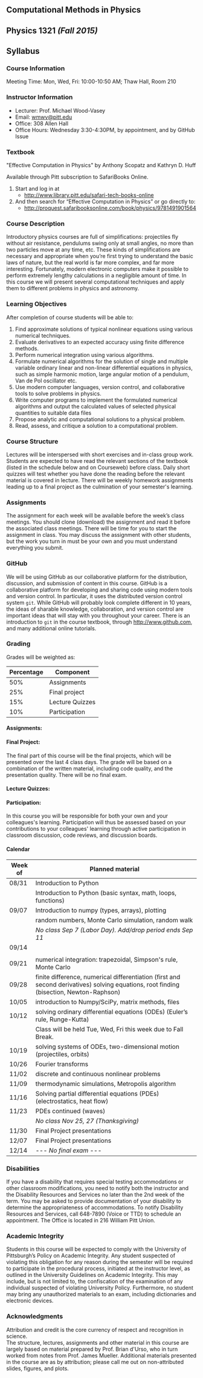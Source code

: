 ## Computational Methods in Physics
## Physics 1321 *(Fall 2015)*
## Syllabus

### Course Information

Meeting Time: Mon, Wed, Fri: 10:00-10:50 AM; Thaw Hall, Room 210

### Instructor Information

* Lecturer: Prof. Michael Wood-Vasey    
* Email: wmwv@pitt.edu
* Office: 308 Allen Hall
* Office Hours: Wednesday 3:30-4:30PM, by appointment, and by GitHub Issue

### Textbook

"Effective Computation in Physics"   by Anthony Scopatz and Kathryn D. Huff 

Available through Pitt subscription to SafariBooks Online.

1. Start and log in at
   * http://www.library.pitt.edu/safari-tech-books-online
2. And then search for “Effective Computation in Physics” or go directly to:
   * http://proquest.safaribooksonline.com/book/physics/9781491901564

### Course Description 

Introductory physics courses are full of simplifications: projectiles fly without air resistance, pendulums swing only at small angles, no more than two particles move at any time, etc. These kinds of simplifications are necessary and appropriate when you’re first trying to understand the basic laws of nature, but the real world is far more complex, and far more interesting. Fortunately, modern electronic computers make it possible to perform extremely lengthy calculations in a negligible amount of time. In this course we will present several computational techniques and apply them to different problems in physics and astronomy.

### Learning Objectives

After completion of course students will be able to:

1. Find approximate solutions of typical nonlinear equations using various numerical techniques.
2. Evaluate derivatives to an expected accuracy using finite difference methods. 
3. Perform numerical integration using various algorithms.
4. Formulate numerical algorithms for the solution of single and multiple variable ordinary linear and non-linear differential equations in physics, such as simple harmonic motion, large angular motion of a pendulum, Van de Pol oscillator etc.
5. Use modern computer languages, version control, and collaborative tools to solve problems in physics. 
5. Write computer programs to implement the formulated numerical algorithms and output the calculated values of selected physical quantities to suitable data files
7. Propose analytic and computational solutions to a physical problem.
8. Read, assess, and critique a solution to a computational problem.

### Course Structure

Lectures will be interspersed with short exercises and in-class group work.  Students are expected to have read the relevant sections of the textbook (listed in the schedule below and on Courseweb) before class.  Daily short quizzes will test whether you have done the reading before the relevant material is covered in lecture.  There will be weekly homework assignments leading up to a final project as the culmination of your semester's learning.

### Assignments

The assignment for each week will be available before the week’s class meetings. You should clone (download) the assignment and read it before the associated class meetings.  There will be time for you to start the assignment in class. You may discuss the assignment with other students, but the work you turn in must be your own and you must understand everything you submit.

### GitHub

We will be using GitHub as our collaborative platform for the distribution, discussion, and submission of content in this course.  GitHub is a collaborative platform for developing and sharing code using modern tools and version control.  In particular, it uses the distributed version control system ```git```.  While GitHub will probably look complete different in 10 years, the ideas of sharable knowledge, collaboration, and version control are important ideas that will stay with you throughout your career.  There is an introduction to ```git``` in the course textbook, through http://www.github.com, and many additional online tutorials.

### Grading
Grades will be weighted as:

Percentage | Component
---------- | ---------
       50% | Assignments
       25% | Final project
       15% | Lecture Quizzes
       10% | Participation 

#### Assignments:

#### Final Project:
The final part of this course will be the final projects, which will be presented over the last 4 class days.  The grade will be based on a combination of the written material, including code quality, and the presentation quality.  There will be no final exam.

#### Lecture Quizzes:

#### Participation:

In this course you will be responsible for both your own and your colleagues's learning.  Participation will thus be assessed based on your contributions to your colleagues' learning through active participation in classroom discussion, code reviews, and discussion boards.

#### Calendar

Week of | Planned material
------- | ----------------
08/31 | Introduction to Python
      | Introduction to Python (basic syntax, math, loops, functions)
09/07 | Introduction to numpy (types, arrays), plotting
      | random numbers, Monte Carlo simulation, random walk
      |  *No class Sep 7 (Labor Day).*  *Add/drop period ends Sep 11*
09/14 |
      |
09/21 | numerical integration: trapezoidal, Simpson's rule, Monte Carlo
09/28 | finite difference, numerical differentiation (first and second derivatives) solving equations, root finding (bisection, Newton-Raphson)
10/05 | introduction to Numpy/SciPy, matrix methods, files
10/12 | solving ordinary differential equations (ODEs) (Euler’s rule, Runge-Kutta)
      | Class will be held Tue, Wed, Fri this week due to Fall Break.
10/19 | solving systems of ODEs, two-dimensional motion (projectiles, orbits)
10/26 | Fourier transforms
11/02 | discrete and continuous nonlinear problems
11/09 | thermodynamic simulations, Metropolis algorithm
11/16 | Solving partial differential equations (PDEs) (electrostatics, heat flow)
11/23 | PDEs continued (waves)
      | *No class Nov 25, 27 (Thanksgiving)*
11/30 | Final Project presentations
12/07 | Final Project presentations
12/14 | ---  *No final exam* ---

### Disabilities

If you have a disability that requires special testing accommodations or other classroom modifications, you need to notify both the instructor and the Disability Resources and Services no later than the 2nd week of the term. You may be asked to provide documentation of your disability to determine the appropriateness of accommodations. To notify Disability Resources and Services, call 648-7890 (Voice or TTD) to schedule an appointment. 
The Office is located in 216 William Pitt Union.

###  Academic Integrity

Students in this course will be expected to comply with the University of Pittsburgh’s Policy on Academic Integrity. Any student suspected of violating this obligation for any reason during the semester will be required to participate in the procedural process, initiated at the instructor level, as outlined in the University Guidelines on Academic Integrity. This may include, but is not limited to, the confiscation of the examination of any individual suspected of violating University Policy. Furthermore, no student may bring any unauthorized materials to an exam, including dictionaries and electronic devices.

### Acknowledgments

Attribution and credit is the core currency of respect and recognition in science.  
The structure, lectures, assignments and other material in this course are largely based on material prepared by Prof. Brian d'Urso, who in turn worked from notes from Prof. James Mueller.  Additional materials presented in the course are as by attribution; please call me out on non-attributed slides, figures, and plots. 
